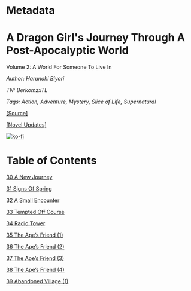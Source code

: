 # Metadata

# A Dragon Girl's Journey Through A Post-Apocalyptic World
  
Volume 2: A World For Someone To Live In

_Author:_ _Harunohi Biyori_

_TN: BerkomzxTL_

_Tags: Action, Adventure, Mystery, Slice of Life, Supernatural_

[\[Source\]](https://ncode.syosetu.com/n4711in/)

[\[Novel Updates\]](https://www.novelupdates.com/series/a-dragon-girls-journey-through-a-post-apocalyptic-world/)


[![ko-fi](https://ko-fi.com/img/githubbutton_sm.svg)](https://ko-fi.com/I2I117SQUE)



# Table of Contents

[30 A New Journey](./chapters/section_0001.md)

[31 Signs Of Spring](./chapters/section_0002.md)

[32 A Small Encounter](./chapters/section_0003.md)

[33 Tempted Off Course](./chapters/section_0004.md)

[34 Radio Tower](./chapters/section_0005.md)

[35 The Ape’s Friend (1)](./chapters/section_0006.md)

[36 The Ape’s Friend (2)](./chapters/section_0007.md)

[37 The Ape’s Friend (3)](./chapters/section_0008.md)

[38 The Ape’s Friend (4)](./chapters/section_0009.md)

[39 Abandoned Village (1)](./chapters/section_0010.md)
